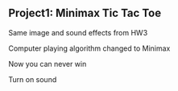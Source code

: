 ## Project1: Minimax Tic Tac Toe

Same image and sound effects from HW3

Computer playing algorithm changed to Minimax

Now you can never win

Turn on sound
